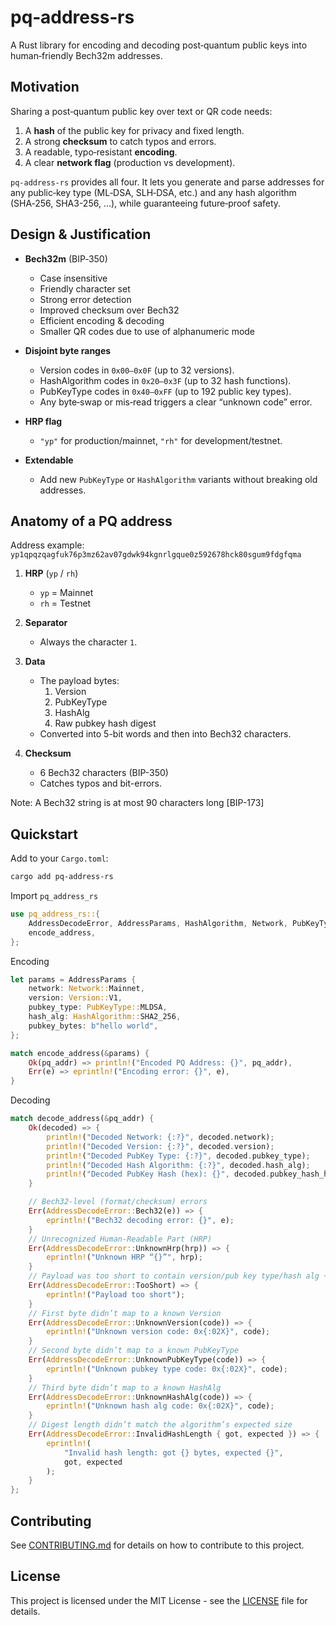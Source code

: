 # pq‑address‑rs

A Rust library for encoding and decoding post‑quantum public keys into human‑friendly Bech32m addresses.

## Motivation

Sharing a post‑quantum public key over text or QR code needs:

1. A **hash** of the public key for privacy and fixed length.
2. A strong **checksum** to catch typos and errors.
3. A readable, typo‑resistant **encoding**.
4. A clear **network flag** (production vs development).

`pq‑address‑rs` provides all four. It lets you generate and parse addresses for any public‑key type (ML‑DSA, SLH‑DSA, etc.) and any hash algorithm (SHA‑256, SHA3-256, …), while guaranteeing future‑proof safety.

## Design & Justification

- **Bech32m** (BIP‑350)

  - Case insensitive
  - Friendly character set
  - Strong error detection
  - Improved checksum over Bech32
  - Efficient encoding & decoding
  - Smaller QR codes due to use of alphanumeric mode

- **Disjoint byte ranges**

  - Version codes in `0x00–0x0F` (up to 32 versions).
  - HashAlgorithm codes in `0x20–0x3F` (up to 32 hash functions).
  - PubKeyType codes in `0x40–0xFF` (up to 192 public key types).
  - Any byte‑swap or mis‑read triggers a clear “unknown code” error.

- **HRP flag**

  - `"yp"` for production/mainnet, `"rh"` for development/testnet.

- **Extendable**

  - Add new `PubKeyType` or `HashAlgorithm` variants without breaking old addresses.

## Anatomy of a PQ address

Address example: `yp1qpqzqagfuk76p3mz62av07gdwk94kgnrlgque0z592678hck80sgum9fdgfqma`

1. **HRP** (`yp` / `rh`)

   - `yp` = Mainnet
   - `rh` = Testnet

2. **Separator**

   - Always the character `1`.

3. **Data**

   - The payload bytes:
     1. Version
     2. PubKeyType
     3. HashAlg
     4. Raw pubkey hash digest
   - Converted into 5-bit words and then into Bech32 characters.

4. **Checksum**
   - 6 Bech32 characters (BIP-350)
   - Catches typos and bit-errors.

Note: A Bech32 string is at most 90 characters long [BIP-173]

## Quickstart

Add to your `Cargo.toml`:

```bash
cargo add pq-address-rs
```

Import `pq_address_rs`

```rust
use pq_address_rs::{
    AddressDecodeError, AddressParams, HashAlgorithm, Network, PubKeyType, Version, decode_address,
    encode_address,
};
```

Encoding

```rust
let params = AddressParams {
    network: Network::Mainnet,
    version: Version::V1,
    pubkey_type: PubKeyType::MLDSA,
    hash_alg: HashAlgorithm::SHA2_256,
    pubkey_bytes: b"hello world",
};

match encode_address(&params) {
    Ok(pq_addr) => println!("Encoded PQ Address: {}", pq_addr),
    Err(e) => eprintln!("Encoding error: {}", e),
}
```

Decoding

```rust
match decode_address(&pq_addr) {
    Ok(decoded) => {
        println!("Decoded Network: {:?}", decoded.network);
        println!("Decoded Version: {:?}", decoded.version);
        println!("Decoded PubKey Type: {:?}", decoded.pubkey_type);
        println!("Decoded Hash Algorithm: {:?}", decoded.hash_alg);
        println!("Decoded PubKey Hash (hex): {}", decoded.pubkey_hash_hex());
    }

    // Bech32‐level (format/checksum) errors
    Err(AddressDecodeError::Bech32(e)) => {
        eprintln!("Bech32 decoding error: {}", e);
    }
    // Unrecognized Human-Readable Part (HRP)
    Err(AddressDecodeError::UnknownHrp(hrp)) => {
        eprintln!("Unknown HRP “{}”", hrp);
    }
    // Payload was too short to contain version/pub key type/hash alg + digest
    Err(AddressDecodeError::TooShort) => {
        eprintln!("Payload too short");
    }
    // First byte didn’t map to a known Version
    Err(AddressDecodeError::UnknownVersion(code)) => {
        eprintln!("Unknown version code: 0x{:02X}", code);
    }
    // Second byte didn’t map to a known PubKeyType
    Err(AddressDecodeError::UnknownPubKeyType(code)) => {
        eprintln!("Unknown pubkey type code: 0x{:02X}", code);
    }
    // Third byte didn’t map to a known HashAlg
    Err(AddressDecodeError::UnknownHashAlg(code)) => {
        eprintln!("Unknown hash alg code: 0x{:02X}", code);
    }
    // Digest length didn’t match the algorithm’s expected size
    Err(AddressDecodeError::InvalidHashLength { got, expected }) => {
        eprintln!(
            "Invalid hash length: got {} bytes, expected {}",
            got, expected
        );
    }
};
```

## Contributing

See [CONTRIBUTING.md](CONTRIBUTING.md) for details on how to contribute to this project.

## License

This project is licensed under the MIT License - see the [LICENSE](LICENSE) file for details.
